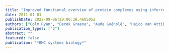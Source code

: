 ```yaml
---
title: "Improved functional overview of protein complexes using inferred epistatic relationships"
date: 2011-01-01
publishDate: 2022-09-06T20:00:28.460505Z
authors: ["Colm Ryan", "Derek Greene", "Aude Guénolé", "Haico van Attikum", "Nevan J Krogan", "Pádraig Cunningham", "Gerard Cagney"]
publication_types: ["2"]
abstract: ""
featured: false
publication: "*BMC systems biology*"
---
```


